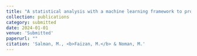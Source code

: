 ```yaml
---
title: "A statistical analysis with a machine learning framework to probe in density measure suitable for cyclic resistance of sands containing non-plastic fines"
collection: publications
category: submitted
date: 2024-01-01
venue: 'Submitted'
paperurl: ""
citation: 'Salman, M., <b>Faizan, M.</b> & Noman, M.'
---
```

